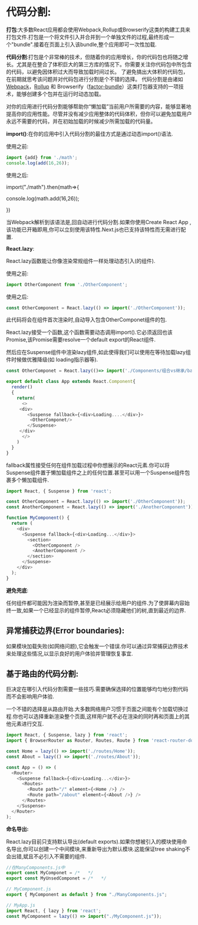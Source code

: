 # 代码分割:

**打包**:大多数React应用都会使用Webpack,Rollup或Browserify这类的构建工具来打包文件.打包是一个将文件引入并合并到一个单独文件的过程,最终形成一个"bundle".接着在页面上引入该bundle,整个应用即可一次性加载.

**代码分割**:打包是个非常棒的技术，但随着你的应用增长，你的代码包也将随之增长。尤其是在整合了体积巨大的第三方库的情况下。你需要关注你代码包中所包含的代码，以避免因体积过大而导致加载时间过长。 了避免搞出大体积的代码包，在前期就思考该问题并对代码包进行分割是个不错的选择。 代码分割是由诸如 [Webpack](https://webpack.docschina.org/guides/code-splitting/)，[Rollup](https://rollupjs.org/guide/en/#code-splitting) 和 Browserify（[factor-bundle](https://github.com/browserify/factor-bundle)）这类打包器支持的一项技术，能够创建多个包并在运行时动态加载。

对你的应用进行代码分割能够帮助你“懒加载”当前用户所需要的内容，能够显著地提高你的应用性能。尽管并没有减少应用整体的代码体积，但你可以避免加载用户永远不需要的代码，并在初始加载的时候减少所需加载的代码量。

**import()**:在你的应用中引入代码分割的最佳方式是通过动态import()语法.

使用之前:

```js
import {add} from './math';
console.log(add(16,26));
```

使用之后:

import("./math").then(math=>{

console.log(math.add(16,26));

 })

当Webpack解析到该语法是,回自动进行代码分割.如果你使用Create React App ,该功能已开箱即用,你可以立刻使用该特性.Next.js也已支持该特性而无需进行配置.

**React.lazy**:

React.lazy函数能让你像渲染常规组件一样处理动态引入(的组件).

使用之前:

```js
import OtherComponent from './OtherComponent';
```

使用之后:

```jsx
const OtherComponent = React.lazy(() => import('./OtherComponent'));
```

此代码将会在组件首次渲染时,自动导入包含OtherComponet组件的包.

React.lazy接受一个函数,这个函数需要动态调用import().它必须返回也该Promise,该Promise需要resolve一个default export的React组件.

然后应在Suspense组件中渲染lazy组件,如此使得我们可以使用在等待加载lazy组件时候做优雅降级(如 loading指示器等).

```js
const OtherComponet = React.lazy(()=> import('./Components/组合vs继承/baohan'))

export default class App extends React.Component{
  render()
  {
    return(
      <>
     <div>
        <Suspense fallback={<div>Loading....</div>}>
         <OtherComponet/>
        </Suspense>
     </div>
      </>
    )
  }
}
```

fallback属性接受任何在组件加载过程中你想展示的React元素.你可以将Suspense组件置于懒加载组件之上的任何位置.甚至可以用一个Suspense组件包裹多个懒加载组件.

```js
import React, { Suspense } from 'react';

const OtherComponent = React.lazy(() => import('./OtherComponent'));
const AnotherComponent = React.lazy(() => import('./AnotherComponent'));

function MyComponent() {
  return (
    <div>
      <Suspense fallback={<div>Loading...</div>}>
        <section>
          <OtherComponent />
          <AnotherComponent />
        </section>
      </Suspense>
    </div>
  );
}
```

**避免兜底**:

任何组件都可能因为渲染而暂停,甚至是已经展示给用户的组件.为了使屏幕内容始终一致,如果一个已经显示的组件暂停,React必须隐藏他们的树,直到最近的<Suspense>边界.

## 异常捕获边界(Error boundaries):

如果模块加载失败(如网络问题),它会触发一个错误.你可以通过异常捕获边界技术来处理这些情况,以显示良好的用户体验并管理恢复事宜.

## 基于路由的代码分割:

巨决定在哪引入代码分割需要一些技巧.需要确保选择的位置能够均匀地分割代码而不会影响用户体验.

一个不错的选择是从路由开始.大多数网络用户习惯于页面之间能有个加载切换过程.你也可以选择重新渲染整个页面,这样用户就不必在渲染的同时再和页面上的其他元素进行交互.

```js
import React, { Suspense, lazy } from 'react';
import { BrowserRouter as Router, Routes, Route } from 'react-router-dom';

const Home = lazy(() => import('./routes/Home'));
const About = lazy(() => import('./routes/About'));

const App = () => (
  <Router>
    <Suspense fallback={<div>Loading...</div>}>
      <Routes>
        <Route path="/" element={<Home />} />
        <Route path="/about" element={<About />} />
      </Routes>
    </Suspense>
  </Router>
);
```

**命名导出:**

React.lazy目前只支持默认导出(default exports).如果你想被引入的模块使用命名导出,你可以创建一个中间模块,来重新导出为默认模块.这能保证tree shaking不会出错,斌且不必引入不需要的组件.

```js
//在ManyComponents.js中
export const MyComponet = /*   */
export const MyUnsedComponet = /*   */

// MyComponent.js
export { MyComponent as default } from "./ManyComponents.js";

// MyApp.js
import React, { lazy } from 'react';
const MyComponent = lazy(() => import("./MyComponent.js"));
```

